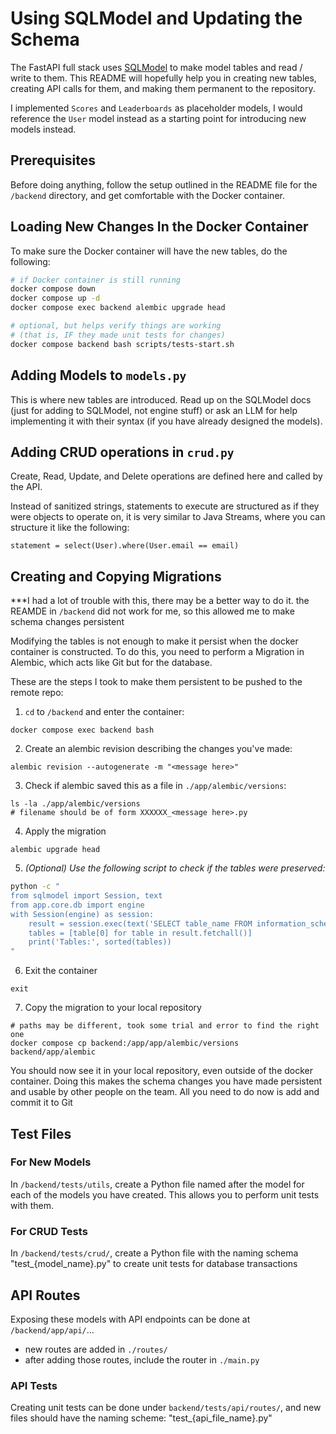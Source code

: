 # Using SQLModel and Updating the Schema

The FastAPI full stack uses [SQLModel](https://sqlmodel.tiangolo.com/) to make model tables and read / write to them. This README will hopefully help you in creating new tables, creating API calls for them, and making them permanent to the repository. 

I implemented `Scores` and `Leaderboards` as placeholder models, I would reference the `User` model instead as a starting point for introducing new models instead.

## Prerequisites

Before doing anything, follow the setup outlined in the README file for the `/backend` directory, and get comfortable with the Docker container.

## Loading New Changes In the Docker Container

To make sure the Docker container will have the new tables, do the following:

```bash
# if Docker container is still running
docker compose down
docker compose up -d
docker compose exec backend alembic upgrade head

# optional, but helps verify things are working
# (that is, IF they made unit tests for changes)
docker compose backend bash scripts/tests-start.sh
```

## Adding Models to `models.py`

This is where new tables are introduced. Read up on the SQLModel docs (just for adding to SQLModel, not engine stuff) or ask an LLM for help implementing it with their syntax (if you have already designed the models).

## Adding CRUD operations in `crud.py`

Create, Read, Update, and Delete operations are defined here and called by the API.

Instead of sanitized strings, statements to execute are structured as if they were objects to operate on, it is very similar to Java Streams, where you can structure it like the following:

```
statement = select(User).where(User.email == email)
```

## Creating and Copying Migrations

***I had a lot of trouble with this, there may be a better way to do it. the REAMDE in `/backend` did not work for me, so this allowed me to make schema changes persistent

Modifying the tables is not enough to make it persist when the docker container is constructed. To do this, you need to perform a Migration in Alembic, which acts like Git but for the database.

These are the steps I took to make them persistent to be pushed to the remote repo:

1) `cd` to `/backend` and enter the container: 
```
docker compose exec backend bash
```
2) Create an alembic revision describing the changes you've made:
```
alembic revision --autogenerate -m "<message here>"
```
3) Check if alembic saved this as a file in `./app/alembic/versions`:
```
ls -la ./app/alembic/versions
# filename should be of form XXXXXX_<message here>.py
```
4) Apply the migration
```
alembic upgrade head
```
5) *(Optional) Use the following script to check if the tables were preserved:*
```bash
python -c "
from sqlmodel import Session, text
from app.core.db import engine
with Session(engine) as session:
    result = session.exec(text('SELECT table_name FROM information_schema.tables WHERE table_schema = \'public\''))
    tables = [table[0] for table in result.fetchall()]
    print('Tables:', sorted(tables))
"
```
6) Exit the container
```
exit
```
7) Copy the migration to your local repository
```
# paths may be different, took some trial and error to find the right one
docker compose cp backend:/app/app/alembic/versions backend/app/alembic
```

You should now see it in your local repository, even outside of the docker container. Doing this makes the schema changes you have made persistent and usable by other people on the team. All you need to do now is add and commit it to Git

## Test Files

### For New Models

In `/backend/tests/utils`, create a Python file named after the model for each of the models you have created. This allows you to perform unit tests with them.

### For CRUD Tests

In `/backend/tests/crud/`, create a Python file with the naming schema "test_{model_name}.py" to create unit tests for database transactions

## API Routes

Exposing these models with API endpoints can be done at `/backend/app/api/`...
- new routes are added in `./routes/`
- after adding those routes, include the router in `./main.py`

### API Tests

Creating unit tests can be done under `backend/tests/api/routes/`, and new files should have the naming scheme: "test_{api_file_name}.py"